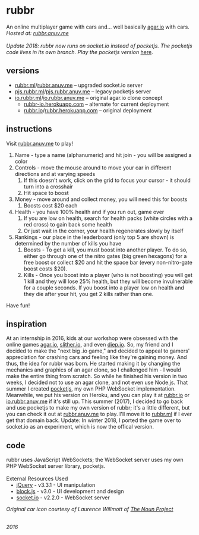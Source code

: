 # rubbr
An online multiplayer game with cars and... well basically [agar.io](http://agar.io) with cars.  
*Hosted at: [rubbr.anuv.me](http://rubbr.anuv.me)*  
&nbsp;  
*Update 2018: rubbr now runs on socket.io instead of pocketjs. The pocketjs code lives in its own branch. Play the pocketjs version* [here](http://pjs.rubbr.anuv.me).

## versions
  - [rubbr.ml](http://rubbr.ml)/[rubbr.anuv.me](http://rubbr.anuv.me) – upgraded socket.io server
  - [pjs.rubbr.ml](http://pjs.rubbr.ml)/[pjs.rubbr.anuv.me](http://pjs.rubbr.anuv.me) – legacy pocketjs server
  - [io.rubbr.ml](http://io.rubbr.ml)/[io.rubbr.anuv.me](io.rubbr.anuv.me) – original agar.io clone concept
    - [rubbr-io.herokuapp.com](https://rubbr-io.herokuapp.com) – alternate for current deployment
    - [rubbr.io](http://rubbr.io)/[rubbr.herokuapp.com](https://rubbr.herokuapp.com) – original deployment
  
## instructions
 Visit [rubbr.anuv.me](http://rubbr.anuv.me) to play!

 1. Name - type a name (alphanumeric) and hit join - you will be assigned a color
 2. Controls - move the mouse around to move your car in different directions and at varying speeds
    1. If this doesn't work, click on the grid to focus your cursor - it should turn into a crosshair
    2. Hit space to boost
 3. Money - move around and collect money, you will need this for boosts
    1. Boosts cost $20 each
 4. Health - you have 100% health and if you run out, game over
    1. If you are low on health, search for health packs (white circles with a red cross) to gain back some health
    2. Or just wait in the corner, your health regenerates slowly by itself
 5. Rankings - our place in the leaderboard (only top 5 are shown) is determined by the number of kills you have
    1. Boosts - To get a kill, you must boost into another player. To do so, either go through one of the nitro gates (big green hexagons) for a free boost or collect $20 and hit the space bar (every non-nitro-gate boost costs $20).
    2. Kills - Once you boost into a player (who is not boosting) you will get 1 kill and they will lose 25% health, but they will become invulnerable for a couple seconds. If you boost into a player low on health and they die after your hit, you get 2 kills rather than one.

Have fun!

## inspiration
At an internship in 2016, kids at our workshop were obsessed with the online games [agar.io](http://agar.io), [slither.io](http://slither.io), and even [diep.io](http://diep.io). So, my friend and I decided to make the "next big .io game," and decided to appeal to gamers' appreciation for crashing cars and feeling like they're gaining money. And thus, the idea for rubbr was born. He started making it by changing the mechanics and graphics of an agar clone, so I challenged him - I would make the entire thing from scratch. So while he finished his version in two weeks, I decided not to use an agar clone, and not even use Node.js. That summer I created [pocketjs](https://github.com/anuvgupta/pocketjs), my own PHP WebSocket implementation. Meanwhile, we put his version on Heroku, and you can play it at [rubbr.io](http://rubbr.io) or [io.rubbr.anuv.me](http://io.rubbr.anuv.me) if it's still up. This summer (2017), I decided to go back and use pocketjs to make my own version of rubbr; it's a little different, but you can check it out at [rubbr.anuv.me](http://rubbr.anuv.me) to play. I'll move it to [rubbr.ml](http://rubbr.ml) if I ever get that domain back. Update: In winter 2018, I ported the game over to socket.io as an experiment, which is now the offical version.

## code
rubbr uses JavaScript WebSockets; the WebSocket server uses my own PHP WebSocket server library, pocketjs.  
&nbsp;  
External Resources Used  
&nbsp;&nbsp;&nbsp;•&nbsp;&nbsp;[jQuery](https://jquery.com/) - v3.3.1 - UI manipulation  
&nbsp;&nbsp;&nbsp;•&nbsp;&nbsp;[block.js](https://github.com/anuvgupta/block.js) - v3.0 - UI development and design  
&nbsp;&nbsp;&nbsp;•&nbsp;&nbsp;[socket.io](https://socket.io) - v2.2.0 - WebSocket server  

*Original car icon courtesy of Laurence Willmott of [The Noun Project](https://thenounproject.com/)*   



&nbsp;  
*2016*
